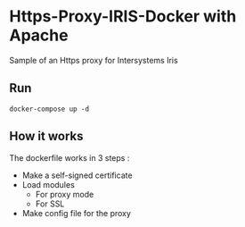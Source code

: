# Https-Proxy-IRIS-Docker with Apache
Sample of an Https proxy for Intersystems Iris

## Run
```
docker-compose up -d
```

## How it works
The dockerfile works in 3 steps :
* Make a self-signed certificate
* Load modules
  * For proxy mode
  * For SSL
* Make config file for the proxy

